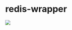 # redis-wrapper

![](http://jenkins.developersworkspace.co.za:8080/job/redis-wrapper-nightly/badge/icon)